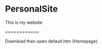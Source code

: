 PersonalSite
============

This is my website

============

Download then open default.htm (Homepage)
